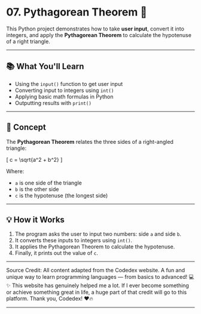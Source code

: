 # 07. Pythagorean Theorem 🧮

This Python project demonstrates how to take **user input**, convert it into integers, and apply the **Pythagorean Theorem** to calculate the hypotenuse of a right triangle.

---

## 📚 What You'll Learn
- Using the `input()` function to get user input
- Converting input to integers using `int()`
- Applying basic math formulas in Python
- Outputting results with `print()`

---

## 🧠 Concept

The **Pythagorean Theorem** relates the three sides of a right-angled triangle:

\[
c = \sqrt{a^2 + b^2}
\]

Where:
- `a` is one side of the triangle
- `b` is the other side
- `c` is the hypotenuse (the longest side)

---

## 💡 How it Works

1. The program asks the user to input two numbers: side `a` and side `b`.
2. It converts these inputs to integers using `int()`.
3. It applies the Pythagorean Theorem to calculate the hypotenuse.
4. Finally, it prints out the value of `c`.

---

Source Credit: All content adapted from the Codedex website. A fun and unique way to learn programming languages — from basics to advanced! 💻✨ This website has genuinely helped me a lot. If I ever become something or achieve something great in life, a huge part of that credit will go to this platform. Thank you, Codedex! ❤️🔥

---
